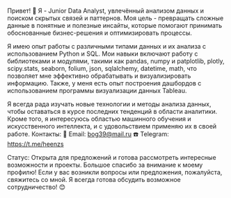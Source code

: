 Привет! 👋
Я - Junior Data Analyst, увлечённый анализом данных и поиском скрытых связей и паттернов. 
Моя цель - превращать сложные данные в понятные и полезные инсайты, которые помогают принимать обоснованные бизнес-решения и оптимизировать процессы.

Я имею опыт работы с различными типами данных и их анализа с использованием Python и SQL.
Мои навыки включают работу с библиотеками и модулями, такими как pandas, numpy и patplotlib, plotly, scipy.stats, seaborn, folium, json, sqlalchemy, datetime, math, что позволяет мне эффективно обрабатывать и визуализировать информацию. 
Также, у меня есть опыт построения дашбордов с использованием программы визуализации данных Tableau.

Я всегда рада изучать новые технологии и методы анализа данных, чтобы оставаться в курсе последних тенденций в области аналитики.
Кроме того, я интересуюсь областью машинного обучения и искусственного интеллекта, и с удовольствием применяю их в своей работе.
Контакты:
📧 Email: bog39@mail.ru
☎️ Telegram:  https://t.me/heenzs

Статус:
Открыта для предложений и готова рассмотреть интересные возможности и проекты.
Большое спасибо за внимание к моему профилю! Если у вас возникли вопросы или предложения, пожалуйста, свяжитесь со мной. Я всегда готова обсудить возможное сотрудничество! 😊
